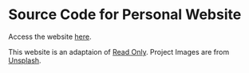 # Source Code for Personal Website

Access the website [here](https://darpanberi.github.io/).

This website is an adaptaion of [Read Only](https://html5up.net/read-only). Project Images are from [Unsplash](https://unsplash.com/).
